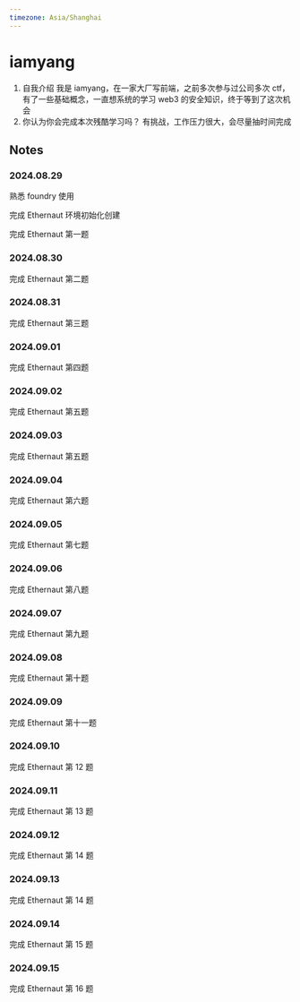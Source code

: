```yaml
---
timezone: Asia/Shanghai
---
```


# iamyang

1. 自我介绍
   我是 iamyang，在一家大厂写前端，之前多次参与过公司多次 ctf，有了一些基础概念，一直想系统的学习 web3 的安全知识，终于等到了这次机会
2. 你认为你会完成本次残酷学习吗？
   有挑战，工作压力很大，会尽量抽时间完成

## Notes

<!-- Content_START -->

### 2024.08.29

熟悉 foundry 使用

完成 Ethernaut 环境初始化创建

完成 Ethernaut 第一题

### 2024.08.30

完成 Ethernaut 第二题

### 2024.08.31

完成 Ethernaut 第三题

### 2024.09.01

完成 Ethernaut 第四题

### 2024.09.02

完成 Ethernaut 第五题

### 2024.09.03

完成 Ethernaut 第五题

### 2024.09.04

完成 Ethernaut 第六题

### 2024.09.05

完成 Ethernaut 第七题

### 2024.09.06

完成 Ethernaut 第八题

### 2024.09.07

完成 Ethernaut 第九题

### 2024.09.08

完成 Ethernaut 第十题

### 2024.09.09

完成 Ethernaut 第十一题

### 2024.09.10

完成 Ethernaut 第 12 题

### 2024.09.11

完成 Ethernaut 第 13 题

### 2024.09.12

完成 Ethernaut 第 14 题

### 2024.09.13

完成 Ethernaut 第 14 题

### 2024.09.14

完成 Ethernaut 第 15 题

### 2024.09.15

完成 Ethernaut 第 16 题

<!-- Content_END -->
